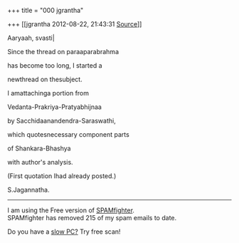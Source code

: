 +++
title = "000 jgrantha"

+++
[[jgrantha	2012-08-22, 21:43:31 [Source](https://groups.google.com/g/bvparishat/c/qZeuTYZZ-5A)]]



Aaryaah, svasti\|

Since the thread on paraaparabrahma

has become too long, I started a

newthread on thesubject.

I amattachinga portion from

Vedanta-Prakriya-Pratyabhijnaa

by Sacchidaanandendra-Saraswathi,

which quotesnecessary component parts

of Shankara-Bhashya

with author's analysis.

(First quotation Ihad already posted.)

S.Jagannatha.

  

------------------------------------------------------------------------

I am using the Free version of [SPAMfighter](http://www.spamfighter.com/len).  
SPAMfighter has removed 215 of my spam emails to date.  
  
Do you have a [slow PC?](http://www.spamfighter.com/SLOW-PCfighter?cid=sigen) Try free scan!

